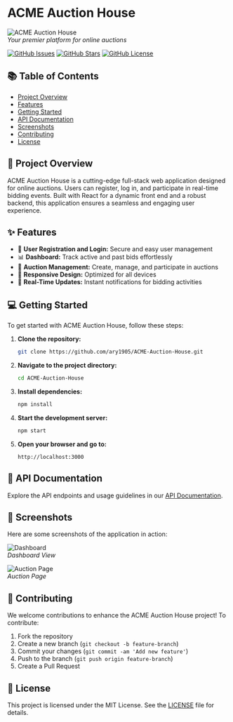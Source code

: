 # ACME Auction House

![ACME Auction House](https://via.placeholder.com/1200x400?text=ACME+Auction+House)  
*Your premier platform for online auctions*

[![GitHub Issues](https://img.shields.io/github/issues/ary1905/ACME-Auction-House)](https://github.com/ary1905/ACME-Auction-House/issues)
[![GitHub Stars](https://img.shields.io/github/stars/ary1905/ACME-Auction-House)](https://github.com/ary1905/ACME-Auction-House/stargazers)
[![GitHub License](https://img.shields.io/github/license/ary1905/ACME-Auction-House)](https://github.com/ary1905/ACME-Auction-House/blob/main/LICENSE)

## 📚 Table of Contents
- [Project Overview](#project-overview)
- [Features](#features)
- [Getting Started](#getting-started)
- [API Documentation](#api-documentation)
- [Screenshots](#screenshots)
- [Contributing](#contributing)
- [License](#license)

## 🚀 Project Overview

ACME Auction House is a cutting-edge full-stack web application designed for online auctions. Users can register, log in, and participate in real-time bidding events. Built with React for a dynamic front end and a robust backend, this application ensures a seamless and engaging user experience.

## ✨ Features

- 📝 **User Registration and Login:** Secure and easy user management
- 📊 **Dashboard:** Track active and past bids effortlessly
- 📅 **Auction Management:** Create, manage, and participate in auctions
- 📱 **Responsive Design:** Optimized for all devices
- 🔔 **Real-Time Updates:** Instant notifications for bidding activities

## 💻 Getting Started

To get started with ACME Auction House, follow these steps:

1. **Clone the repository:**

    ```bash
    git clone https://github.com/ary1905/ACME-Auction-House.git
    ```

2. **Navigate to the project directory:**

    ```bash
    cd ACME-Auction-House
    ```

3. **Install dependencies:**

    ```bash
    npm install
    ```

4. **Start the development server:**

    ```bash
    npm start
    ```

5. **Open your browser and go to:**

    ```
    http://localhost:3000
    ```

## 📖 API Documentation

Explore the API endpoints and usage guidelines in our [API Documentation](https://acme-auction-house-api-docs.vercel.app/).

## 📸 Screenshots

Here are some screenshots of the application in action:

![Dashboard](https://via.placeholder.com/800x400?text=Dashboard)  
*Dashboard View*

![Auction Page](https://via.placeholder.com/800x400?text=Auction+Page)  
*Auction Page*

## 🤝 Contributing

We welcome contributions to enhance the ACME Auction House project! To contribute:

1. Fork the repository
2. Create a new branch (`git checkout -b feature-branch`)
3. Commit your changes (`git commit -am 'Add new feature'`)
4. Push to the branch (`git push origin feature-branch`)
5. Create a Pull Request

## 📝 License

This project is licensed under the MIT License. See the [LICENSE](LICENSE) file for details.

